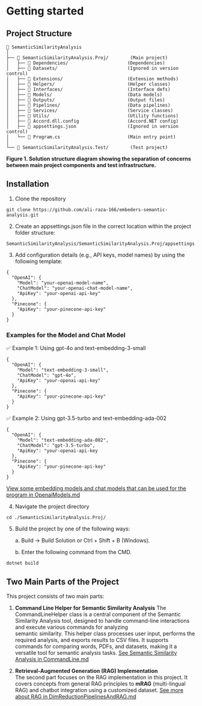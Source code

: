 # Getting started

## Project Structure 
```
📂 SemanticSimilarityAnalysis
│
├── 📂 SemanticSimilarityAnalysis.Proj/        (Main project)
│   ├── 📂 Dependencies/                      (Dependencies)
│   ├── 📂 Datasets/                          (Ignored in version control)
│   ├── 📂 Extensions/                        (Extension methods)
│   ├── 📂 Helpers/                           (Helper classes)
│   ├── 📂 Interfaces/                        (Interface defs)
│   ├── 📂 Models/                            (Data models)
│   ├── 📂 Outputs/                           (Output files)
│   ├── 📂 Pipelines/                         (Data pipelines)
│   ├── 📂 Services/                          (Service classes)
│   ├── 📂 Utils/                             (Utility functions)
│   ├── 📜 Accord.dll.config                  (Accord.NET config)
│   ├── 📜 appsettings.json                   (Ignored in version control)
│   └── 📜 Program.cs                         (Main entry point)
│
└── 📂 SemanticSimilarityAnalysis.Test/        (Test project)
```

**Figure 1. Solution structure diagram showing the separation of concerns between main project components and test infrastructure.**

## Installation
1. Clone the repository
```
git clone https://github.com/ali-raza-166/embeders-semantic-analysis.git
```
2. Create an appsettings.json file in the correct location within the project folder structure:

```
SemanticSimilarityAnalysis/SemanticSimilarityAnalysis.Proj/appsettings.json
```

3. Add configuration details (e.g., API keys, model names) by using the following template: 
```
{
  "OpenAI": {
    "Model": "your-openai-model-name",
    "ChatModel": "your-openai-chat-model-name",
    "ApiKey": "your-openai-api-key"
  },
  "Pinecone": {
    "ApiKey": "your-pinecone-api-key"
  }
}
```

### Examples for the Model and Chat Model
✅ Example 1: Using gpt-4o and text-embedding-3-small
```
{
  "OpenAI": {
    "Model": "text-embedding-3-small",
    "ChatModel": "gpt-4o",
    "ApiKey": "your-openai-api-key"
  },
  "Pinecone": {
    "ApiKey": "your-pinecone-api-key"
  }
}
```

✅ Example 2: Using gpt-3.5-turbo and text-embedding-ada-002
```
{
  "OpenAI": {
    "Model": "text-embedding-ada-002",
    "ChatModel": "gpt-3.5-turbo",
    "ApiKey": "your-openai-api-key
  },
  "Pinecone": {
    "ApiKey": "your-pinecone-api-key"
  }
}
```

[View some embedding models and chat models that can be used for the program in OpenaiModels.md](./OpenaiModels.md)

4. Navigate the project directory
```
cd ./SemanticSimilarityAnalysis.Proj/
```

5. Build the project by one of the following ways:
   
   a. Build -> Build Solution or Ctrl + Shift + B (Windows).

   b. Enter the following command from the CMD.
```
dotnet build
```

## Two Main Parts of the Project

This project consists of two main parts:

1. **Command Line Helper for Semantic Similarity Analysis**
   The CommandLineHelper class is a central component of the Semantic Similarity Analysis tool, designed to handle command-line interactions and execute various commands for analyzing   
   semantic similarity. This helper class processes user input, performs the required analysis, and exports results to CSV files. It supports commands for comparing words, PDFs, and 
   datasets, making it a versatile tool for semantic analysis tasks. [See Semantic Similarity Analysis in CommandLine.md](./CommandLine.md)

3. **Retrieval-Augmented Generation (RAG) Implementation**  
   The second part focuses on the RAG implementation in this project. It covers concepts from general RAG principles to **mRAG** (multi-lingual RAG) and chatbot integration using a 
   customized dataset. [See more about RAG in DimReductionPipelinesAndRAG.md](./DimReductionPipelinesAndRAG.md)



